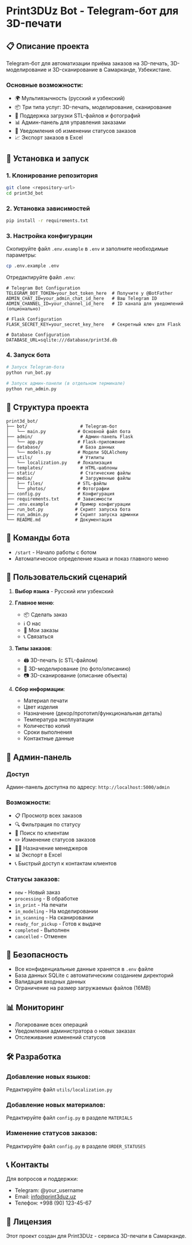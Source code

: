 # Print3DUz Bot - Telegram-бот для 3D-печати

## 📋 Описание проекта

Telegram-бот для автоматизации приёма заказов на 3D-печать, 3D-моделирование и 3D-сканирование в Самарканде, Узбекистане.

### Основные возможности:
- 🌍 Мультиязычность (русский и узбекский)
- 📦 Три типа услуг: 3D-печать, моделирование, сканирование
- 📁 Поддержка загрузки STL-файлов и фотографий
- 📊 Админ-панель для управления заказами
- 📱 Уведомления об изменении статусов заказов
- 📈 Экспорт заказов в Excel

## 🚀 Установка и запуск

### 1. Клонирование репозитория
```bash
git clone <repository-url>
cd print3d_bot
```

### 2. Установка зависимостей
```bash
pip install -r requirements.txt
```

### 3. Настройка конфигурации
Скопируйте файл `.env.example` в `.env` и заполните необходимые параметры:
```bash
cp .env.example .env
```

Отредактируйте файл `.env`:
```env
# Telegram Bot Configuration
TELEGRAM_BOT_TOKEN=your_bot_token_here  # Получите у @BotFather
ADMIN_CHAT_ID=your_admin_chat_id_here   # Ваш Telegram ID
ADMIN_CHANNEL_ID=your_channel_id_here   # ID канала для уведомлений (опционально)

# Flask Configuration
FLASK_SECRET_KEY=your_secret_key_here   # Секретный ключ для Flask

# Database Configuration
DATABASE_URL=sqlite:///database/print3d.db
```

### 4. Запуск бота
```bash
# Запуск Telegram-бота
python run_bot.py

# Запуск админ-панели (в отдельном терминале)
python run_admin.py
```

## 📁 Структура проекта

```
print3d_bot/
├── bot/                    # Telegram-бот
│   └── main.py            # Основной файл бота
├── admin/                  # Админ-панель Flask
│   └── app.py             # Flask-приложение
├── database/               # База данных
│   └── models.py          # Модели SQLAlchemy
├── utils/                  # Утилиты
│   └── localization.py    # Локализация
├── templates/              # HTML-шаблоны
├── static/                 # Статические файлы
├── media/                  # Загруженные файлы
│   ├── files/             # STL-файлы
│   └── photos/            # Фотографии
├── config.py              # Конфигурация
├── requirements.txt       # Зависимости
├── .env.example          # Пример конфигурации
├── run_bot.py            # Скрипт запуска бота
├── run_admin.py          # Скрипт запуска админки
└── README.md             # Документация
```

## 🤖 Команды бота

- `/start` - Начало работы с ботом
- Автоматическое определение языка и показ главного меню

## 📱 Пользовательский сценарий

1. **Выбор языка** - Русский или узбекский
2. **Главное меню**:
   - 📦 Сделать заказ
   - ℹ️ О нас
   - 🧾 Мои заказы
   - 📞 Связаться

3. **Типы заказов**:
   - 🖨️ 3D-печать (с STL-файлом)
   - 🎨 3D-моделирование (по фото/описанию)
   - 📷 3D-сканирование (описание объекта)

4. **Сбор информации**:
   - Материал печати
   - Цвет изделия
   - Назначение (декор/прототип/функциональная деталь)
   - Температура эксплуатации
   - Количество копий
   - Сроки выполнения
   - Контактные данные

## 🔧 Админ-панель

### Доступ
Админ-панель доступна по адресу: `http://localhost:5000/admin`

### Возможности:
- 📋 Просмотр всех заказов
- 🔍 Фильтрация по статусу
- 🔎 Поиск по клиентам
- ✏️ Изменение статусов заказов
- 👨‍💼 Назначение менеджеров
- 📊 Экспорт в Excel
- 📞 Быстрый доступ к контактам клиентов

### Статусы заказов:
- `new` - Новый заказ
- `processing` - В обработке
- `in_print` - На печати
- `in_modeling` - На моделировании
- `in_scanning` - На сканировании
- `ready_for_pickup` - Готов к выдаче
- `completed` - Выполнен
- `cancelled` - Отменен

## 🔐 Безопасность

- Все конфиденциальные данные хранятся в `.env` файле
- База данных SQLite с автоматическим созданием директорий
- Валидация входных данных
- Ограничение на размер загружаемых файлов (16MB)

## 📊 Мониторинг

- Логирование всех операций
- Уведомления администратора о новых заказах
- Отслеживание изменений статусов

## 🛠 Разработка

### Добавление новых языков:
Редактируйте файл `utils/localization.py`

### Добавление новых материалов:
Редактируйте файл `config.py` в разделе `MATERIALS`

### Изменение статусов заказов:
Редактируйте файл `config.py` в разделе `ORDER_STATUSES`

## 📞 Контакты

Для вопросов и поддержки:
- Telegram: @your_username
- Email: info@print3duz.uz
- Телефон: +998 (90) 123-45-67

## 📄 Лицензия

Этот проект создан для Print3DUz - сервиса 3D-печати в Самарканде.
